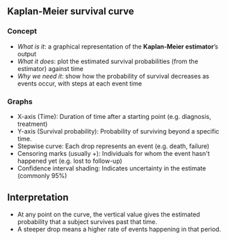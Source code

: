 ## Kaplan-Meier survival curve
### Concept
* _What is it_: a graphical representation of the **Kaplan-Meier estimator**’s output
* _What it does_: plot the estimated survival probabilities (from the estimator) against time
* _Why we need it_: show how the probability of survival decreases as events occur, with steps at each event time

### Graphs
* X-axis (Time): Duration of time after a starting point (e.g. diagnosis, treatment)
* Y-axis (Survival probability): Probability of surviving beyond a specific time.
* Stepwise curve: Each drop represents an event (e.g. death, failure)
* Censoring marks (usually +): Individuals for whom the event hasn't happened yet (e.g. lost to follow-up)
* Confidence interval shading: Indicates uncertainty in the estimate (commonly 95%)

## Interpretation
* At any point on the curve, the vertical value gives the estimated probability that a subject survives past that time.
* A steeper drop means a higher rate of events happening in that period.
